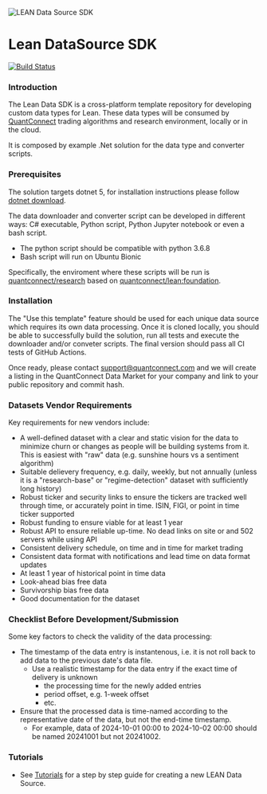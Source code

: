 ![LEAN Data Source SDK](http://cdn.quantconnect.com.s3.us-east-1.amazonaws.com/datasources/Github_LeanDataSourceSDK.png)

# Lean DataSource SDK

[![Build Status](https://github.com/QuantConnect/LeanDataSdk/workflows/Build%20%26%20Test/badge.svg)](https://github.com/QuantConnect/LeanDataSdk/actions?query=workflow%3A%22Build%20%26%20Test%22)

### Introduction

The Lean Data SDK is a cross-platform template repository for developing custom data types for Lean.
These data types will be consumed by [QuantConnect](https://www.quantconnect.com/) trading algorithms and research environment, locally or in the cloud.

It is composed by example .Net solution for the data type and converter scripts.

### Prerequisites

The solution targets dotnet 5, for installation instructions please follow [dotnet download](https://dotnet.microsoft.com/download).

The data downloader and converter script can be developed in different ways: C# executable, Python script, Python Jupyter notebook or even a bash script.
- The python script should be compatible with python 3.6.8
- Bash script will run on Ubuntu Bionic

Specifically, the enviroment where these scripts will be run is [quantconnect/research](https://hub.docker.com/repository/docker/quantconnect/research) based on [quantconnect/lean:foundation](https://hub.docker.com/repository/docker/quantconnect/lean).

### Installation

The "Use this template" feature should be used for each unique data source which requires its own data processing. Once it is cloned locally, you should be able to successfully build the solution, run all tests and execute the downloader and/or conveter scripts. The final version should pass all CI tests of GitHub Actions.

Once ready, please contact support@quantconnect.com and we will create a listing in the QuantConnect Data Market for your company and link to your public repository and commit hash. 

### Datasets Vendor Requirements

Key requirements for new vendors include:

 - A well-defined dataset with a clear and static vision for the data to minimize churn or changes as people will be building systems from it. This is easiest with "raw" data (e.g. sunshine hours vs a sentiment algorithm)
 - Suitable delievery frequency, e.g. daily, weekly, but not annually (unless it is a "research-base" or "regime-detection" dataset with sufficiently long history)
 - Robust ticker and security links to ensure the tickers are tracked well through time, or accurately point in time. ISIN, FIGI, or point in time ticker supported
 - Robust funding to ensure viable for at least 1 year
 - Robust API to ensure reliable up-time. No dead links on site or and 502 servers while using API
 - Consistent delivery schedule, on time and in time for market trading
 - Consistent data format with notifications and lead time on data format updates
 - At least 1 year of historical point in time data
 - Look-ahead bias free data
 - Survivorship bias free data
 - Good documentation for the dataset

### Checklist Before Development/Submission

Some key factors to check the validity of the data processing:

 - The timestamp of the data entry is instantenous, i.e. it is not roll back to add data to the previous date's data file.
   - Use a realistic timestamp for the data entry if the exact time of delivery is unknown
     - the processing time for the newly added entries
     - period offset, e.g. 1-week offset
     - etc.
 - Ensure that the processed data is time-named according to the representative date of the data, but not the end-time timestamp. 
   - For example, data of 2024-10-01 00:00 to 2024-10-02 00:00 should be named 20241001 but not 20241002.

### Tutorials

 - See [Tutorials](https://www.quantconnect.com/docs/v2/our-platform/datasets/contributing-datasets) for a step by step guide for creating a new LEAN Data Source.